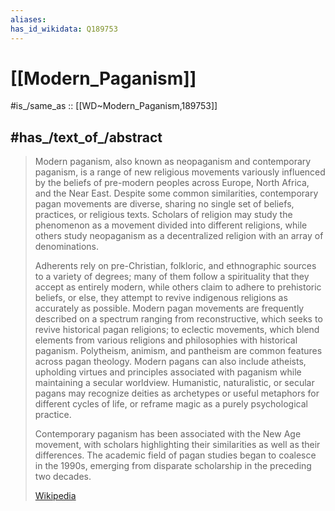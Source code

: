 ```yaml
---
aliases:
has_id_wikidata: Q189753
---
```


# [[Modern_Paganism]] 

#is_/same_as :: [[WD~Modern_Paganism,189753]] 

## #has_/text_of_/abstract 

> Modern paganism, also known as neopaganism and contemporary paganism, is a range of new religious movements variously influenced by the beliefs of pre-modern peoples across Europe, North Africa, and the Near East. Despite some common similarities, contemporary pagan movements are diverse, sharing no single set of beliefs, practices, or religious texts. Scholars of religion may study the phenomenon as a movement divided into different religions, while others study neopaganism as a decentralized religion with an array of denominations.
>
> Adherents rely on pre-Christian, folkloric, and ethnographic sources to a variety of degrees; many of them follow a spirituality that they accept as entirely modern, while others claim to adhere to prehistoric beliefs, or else, they attempt to revive indigenous religions as accurately as possible. Modern pagan movements are frequently described on a spectrum ranging from reconstructive, which seeks to revive historical pagan religions; to eclectic movements, which blend elements from various religions and philosophies with historical paganism. Polytheism, animism, and pantheism are common features across pagan theology. Modern pagans can also include atheists, upholding virtues and principles associated with paganism while maintaining a secular worldview. Humanistic, naturalistic, or secular pagans may recognize deities as archetypes or useful metaphors for different cycles of life, or reframe magic as a purely psychological practice.
>
> Contemporary paganism has been associated with the New Age movement, with scholars highlighting their similarities as well as their differences. The academic field of pagan studies began to coalesce in the 1990s, emerging from disparate scholarship in the preceding two decades.
>
> [Wikipedia](https://en.wikipedia.org/wiki/Modern%20paganism) 

